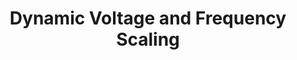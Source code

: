 ---
category: hardware-design
title: "Dynamic Voltage and Frequency Scaling"
description: "A closer look on one of the most important power management aspects, dynamic adjustment of the supplied voltage and the effective clock frequency to current demands."
questions:
  - As a reminder and and summary: What role do supply voltage and clock frequency play in terms of power consumption?
  - How can dynamic voltage and frequency scaling (DVFS) be achieved?
  - What is the benefit that can be obtained in hardware vs. software?
  - What implementation exists on the market?
  - Is there any general advice you can give a computer system designer on supply voltage and frequency?
literature:
  - Computer-Architecture-Techniques-For-Power-Efficiency|Ch. 3.1, 3.2, and 3.4
  - Power-efficient-System-Design|Ch. 2
  - 1401.4655v1
scheduled: 2016-08-18 10:15:00
---